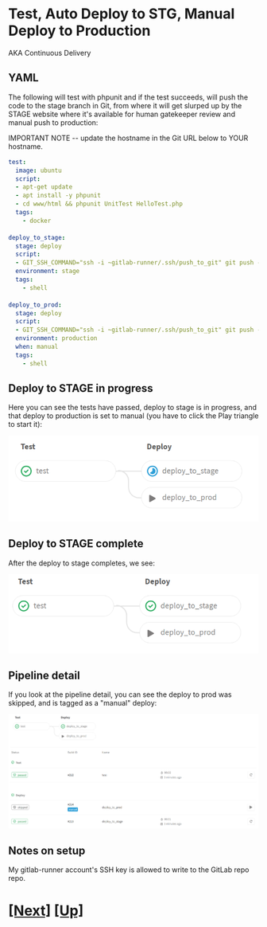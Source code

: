 # Test, Auto Deploy to STG, Manual Deploy to Production

AKA Continuous Delivery

## YAML

The following will test with phpunit and if the test succeeds, will push
the code to the stage branch in Git, from where it will get slurped up
by the STAGE website where it's available for human gatekeeper review
and manual push to production:


IMPORTANT NOTE -- update the hostname in the Git URL below to YOUR hostname.

```yaml
test:
  image: ubuntu
  script: 
  - apt-get update
  - apt install -y phpunit
  - cd www/html && phpunit UnitTest HelloTest.php
  tags:
    - docker

deploy_to_stage:
  stage: deploy
  script:
  - GIT_SSH_COMMAND="ssh -i ~gitlab-runner/.ssh/push_to_git" git push --force git@ec2-35-157-23-11.eu-central-1.compute.amazonaws.com:root/www.git +HEAD:refs/heads/stage
  environment: stage
  tags: 
    - shell
    
deploy_to_prod:
  stage: deploy
  script:
  - GIT_SSH_COMMAND="ssh -i ~gitlab-runner/.ssh/push_to_git" git push --force git@ec2-35-157-23-11.eu-central-1.compute.amazonaws.com:root/www.git +HEAD:refs/heads/prod
  environment: production
  when: manual
  tags:
    - shell
```
## Deploy to STAGE in progress

Here you can see the tests have passed, deploy to stage is in progress,
and that deploy to production is set to manual (you have to click the
Play triangle to start it):

![Deploy to STG in progress](../images/deploy-to-stage-is-running.png)


## Deploy to STAGE complete

After the deploy to stage completes, we see:

![Ready for deploy to PRD](../images/manual-deploy-ready.png)

## Pipeline detail

If you look at the pipeline detail, you can see the deploy to 
prod was skipped, and is tagged as a "manual" deploy:

![pipeline detail](../images/pipeline-detail.png)

## Notes on setup

My gitlab-runner account's SSH key is allowed to write to the GitLab repo
repo.

# [[Next]](55-continuous-deployment.md) [[Up]](README.md)

